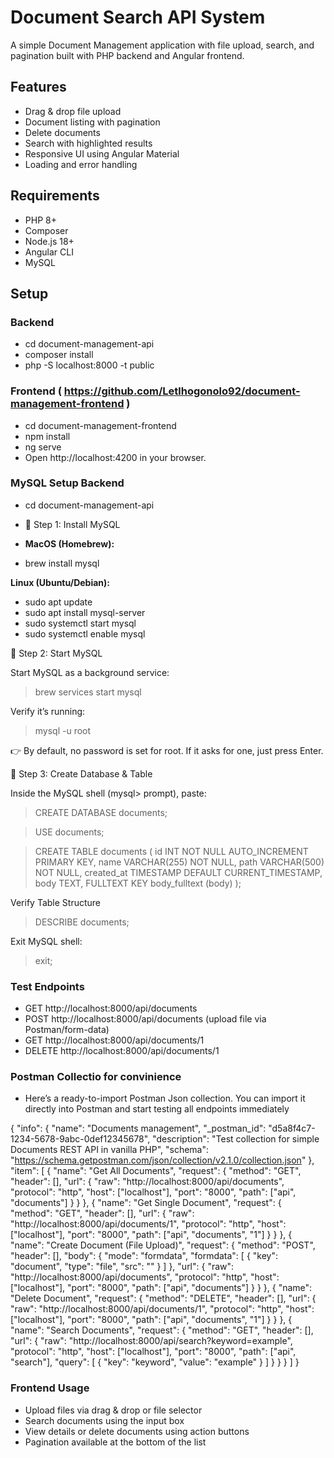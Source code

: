 # Document Search API System

A simple Document Management application with file upload, search, and pagination built with PHP backend and Angular frontend.

## Features

- Drag & drop file upload
- Document listing with pagination
- Delete documents
- Search with highlighted results
- Responsive UI using Angular Material
- Loading and error handling

## Requirements

- PHP 8+
- Composer
- Node.js 18+
- Angular CLI
- MySQL

## Setup

### Backend

- cd document-management-api
- composer install
- php -S localhost:8000 -t public

### Frontend ( https://github.com/Letlhogonolo92/document-management-frontend )
- cd document-management-frontend
- npm install
- ng serve
- Open http://localhost:4200 in your browser.

### MySQL Setup Backend

- cd document-management-api

- 🔹 Step 1: Install MySQL
- **MacOS (Homebrew):**

- brew install mysql

**Linux (Ubuntu/Debian):**

- sudo apt update
- sudo apt install mysql-server
- sudo systemctl start mysql
- sudo systemctl enable mysql

🔹 Step 2: Start MySQL

Start MySQL as a background service:
> brew services start mysql

Verify it’s running:
> mysql -u root

👉 By default, no password is set for root. If it asks for one, just press Enter.

🔹 Step 3: Create Database & Table

Inside the MySQL shell (mysql> prompt), paste:

> CREATE DATABASE documents;

> USE documents;

> CREATE TABLE documents (
    id INT NOT NULL AUTO_INCREMENT PRIMARY KEY,
    name VARCHAR(255) NOT NULL,
    path VARCHAR(500) NOT NULL,
    created_at TIMESTAMP DEFAULT CURRENT_TIMESTAMP,
    body TEXT,
    FULLTEXT KEY body_fulltext (body)
);

Verify Table Structure
> DESCRIBE documents;

Exit MySQL shell:
> exit;

### Test Endpoints

- GET http://localhost:8000/api/documents
- POST http://localhost:8000/api/documents (upload file via Postman/form-data)
- GET http://localhost:8000/api/documents/1
- DELETE http://localhost:8000/api/documents/1

### Postman Collectio for convinience
- Here’s a ready-to-import Postman Json collection. You can import it directly into Postman and start testing all endpoints immediately

{
  "info": {
    "name": "Documents management",
    "_postman_id": "d5a8f4c7-1234-5678-9abc-0def12345678",
    "description": "Test collection for simple Documents REST API in vanilla PHP",
    "schema": "https://schema.getpostman.com/json/collection/v2.1.0/collection.json"
  },
  "item": [
    {
      "name": "Get All Documents",
      "request": {
        "method": "GET",
        "header": [],
        "url": {
          "raw": "http://localhost:8000/api/documents",
          "protocol": "http",
          "host": ["localhost"],
          "port": "8000",
          "path": ["api", "documents"]
        }
      }
    },
    {
      "name": "Get Single Document",
      "request": {
        "method": "GET",
        "header": [],
        "url": {
          "raw": "http://localhost:8000/api/documents/1",
          "protocol": "http",
          "host": ["localhost"],
          "port": "8000",
          "path": ["api", "documents", "1"]
        }
      }
    },
    {
      "name": "Create Document (File Upload)",
      "request": {
        "method": "POST",
        "header": [],
        "body": {
          "mode": "formdata",
          "formdata": [
            {
              "key": "document",
              "type": "file",
              "src": ""
            }
          ]
        },
        "url": {
          "raw": "http://localhost:8000/api/documents",
          "protocol": "http",
          "host": ["localhost"],
          "port": "8000",
          "path": ["api", "documents"]
        }
      }
    },
    {
      "name": "Delete Document",
      "request": {
        "method": "DELETE",
        "header": [],
        "url": {
          "raw": "http://localhost:8000/api/documents/1",
          "protocol": "http",
          "host": ["localhost"],
          "port": "8000",
          "path": ["api", "documents", "1"]
        }
      }
    },
    {
      "name": "Search Documents",
      "request": {
        "method": "GET",
        "header": [],
        "url": {
          "raw": "http://localhost:8000/api/search?keyword=example",
          "protocol": "http",
          "host": ["localhost"],
          "port": "8000",
          "path": ["api", "search"],
          "query": [
            {
              "key": "keyword",
              "value": "example"
            }
          ]
        }
      }
    }
  ]
}


### Frontend Usage
- Upload files via drag & drop or file selector
- Search documents using the input box
- View details or delete documents using action buttons
- Pagination available at the bottom of the list

